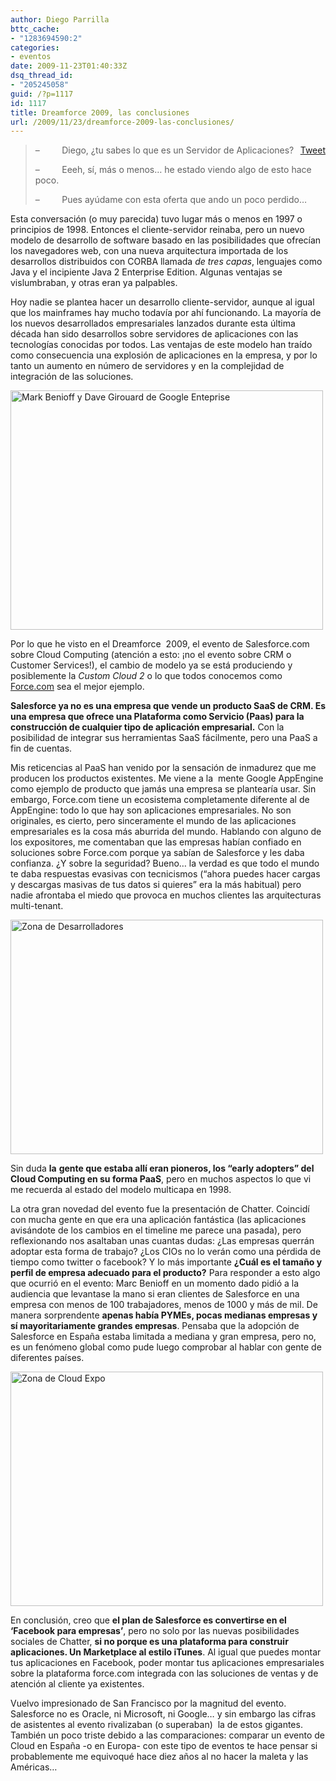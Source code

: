 ```yaml
---
author: Diego Parrilla
bttc_cache:
- "1283694590:2"
categories:
- eventos
date: 2009-11-23T01:40:33Z
dsq_thread_id:
- "205245058"
guid: /?p=1117
id: 1117
title: Dreamforce 2009, las conclusiones
url: /2009/11/23/dreamforce-2009-las-conclusiones/
---
```


<div style="float: right; margin-left: 10px;">
  <a href="https://twitter.com/share" class="twitter-share-button" data-via="nubeblog" data-count="vertical" data-url="/2009/11/23/dreamforce-2009-las-conclusiones/">Tweet</a>
</div>

> &#8211;         Diego, ¿tu sabes lo que es un Servidor de Aplicaciones?
> 
> &#8211;         Eeeh, sí, más o menos… he estado viendo algo de esto hace poco.
> 
> &#8211;         Pues ayúdame con esta oferta que ando un poco perdido…

Esta conversación (o muy parecida) tuvo lugar más o menos en 1997 o principios de 1998. Entonces el cliente-servidor reinaba, pero un nuevo modelo de desarrollo de software basado en las posibilidades que ofrecían los navegadores web, con una nueva arquitectura importada de los desarrollos distribuidos con CORBA llamada _de tres capas_, lenguajes como Java y el incipiente Java 2 Enterprise Edition. Algunas ventajas se vislumbraban, y otras eran ya palpables.

Hoy nadie se plantea hacer un desarrollo cliente-servidor, aunque al igual que los mainframes hay mucho todavía por ahí funcionando. La mayoría de los nuevos desarrollados empresariales lanzados durante esta última década han sido desarrollos sobre servidores de aplicaciones con las tecnologías conocidas por todos. Las ventajas de este modelo han traído como consecuencia una explosión de aplicaciones en la empresa, y por lo tanto un aumento en número de servidores y en la complejidad de integración de las soluciones.

<img class="aligncenter size-full wp-image-1119" title="Mark Benioff y Dave Girouard de Google Enteprise" src="/wp-content/uploads/googlesalesforce.jpg" alt="Mark Benioff y Dave Girouard de Google Enteprise" width="500" height="383" srcset="/wp-content/uploads/googlesalesforce.jpg 500w, /wp-content/uploads/googlesalesforce-300x229.jpg 300w" sizes="(max-width: 500px) 100vw, 500px" />

Por lo que he visto en el Dreamforce  2009, el evento de Salesforce.com sobre Cloud Computing (atención a esto: ¡no el evento sobre CRM o Customer Services!), el cambio de modelo ya se está produciendo y posiblemente la _Custom Cloud 2_ o lo que todos conocemos como [Force.com](http://www.force.com) sea el mejor ejemplo.

**Salesforce ya no es una empresa que vende un producto SaaS de CRM. Es una empresa que ofrece una Plataforma como Servicio (Paas) para la construcción de cualquier tipo de aplicación empresarial.** Con la posibilidad de integrar sus herramientas SaaS fácilmente, pero una PaaS a fin de cuentas.

Mis reticencias al PaaS han venido por la sensación de inmadurez que me producen los productos existentes. Me viene a la  mente Google AppEngine como ejemplo de producto que jamás una empresa se plantearía usar. Sin embargo, Force.com tiene un ecosistema completamente diferente al de AppEngine: todo lo que hay son aplicaciones empresariales. No son originales, es cierto, pero sinceramente el mundo de las aplicaciones empresariales es la cosa más aburrida del mundo. Hablando con alguno de los expositores, me comentaban que las empresas habían confiado en soluciones sobre Force.com porque ya sabían de Salesforce y les daba confianza. ¿Y sobre la seguridad? Bueno… la verdad es que todo el mundo te daba respuestas evasivas con tecnicismos (&#8220;ahora puedes hacer cargas y descargas masivas de tus datos si quieres&#8221; era la más habitual) pero nadie afrontaba el miedo que provoca en muchos clientes las arquitecturas multi-tenant.

<img class="aligncenter size-full wp-image-1121" title="Zona de Desarrolladores" src="/wp-content/uploads/zonadesarrolladores.jpg" alt="Zona de Desarrolladores" width="500" height="375" srcset="/wp-content/uploads/zonadesarrolladores.jpg 500w, /wp-content/uploads/zonadesarrolladores-300x225.jpg 300w" sizes="(max-width: 500px) 100vw, 500px" />

Sin duda **la** **gente que estaba allí eran pioneros, los “early adopters” del Cloud Computing en su forma PaaS**, pero en muchos aspectos lo que vi me recuerda al estado del modelo multicapa en 1998.

La otra gran novedad del evento fue la presentación de Chatter. Coincidí con mucha gente en que era una aplicación fantástica (las aplicaciones avisándote de los cambios en el timeline me parece una pasada), pero reflexionando nos asaltaban unas cuantas dudas: ¿Las empresas querrán adoptar esta forma de trabajo? ¿Los CIOs no lo verán como una pérdida de tiempo como twitter o facebook? Y lo más importante **¿Cuál es el tamaño y perfil de empresa adecuado para el producto?** Para responder a esto algo que ocurrió en el evento: Marc Benioff en un momento dado pidió a la audiencia que levantase la mano si eran clientes de Salesforce en una empresa con menos de 100 trabajadores, menos de 1000 y más de mil. De manera sorprendente **apenas había PYMEs, pocas medianas empresas y sí mayoritariamente grandes empresas**. Pensaba que la adopción de Salesforce en España estaba limitada a mediana y gran empresa, pero no, es un fenómeno global como pude luego comprobar al hablar con gente de diferentes países.

<img class="aligncenter size-full wp-image-1122" title="Zona de Cloud Expo" src="/wp-content/uploads/cloudexpo1.jpg" alt="Zona de Cloud Expo" width="500" height="375" srcset="/wp-content/uploads/cloudexpo1.jpg 500w, /wp-content/uploads/cloudexpo1-300x225.jpg 300w" sizes="(max-width: 500px) 100vw, 500px" />

En conclusión, creo que **el plan de Salesforce es convertirse en el ‘Facebook para empresas’**, pero no solo por las nuevas posibilidades sociales de Chatter, **si no porque es una plataforma para construir aplicaciones. Un Marketplace al estilo iTunes**. Al igual que puedes montar tus aplicaciones en Facebook, poder montar tus aplicaciones empresariales sobre la plataforma force.com integrada con las soluciones de ventas y de atención al cliente ya existentes.

Vuelvo impresionado de San Francisco por la magnitud del evento. Salesforce no es Oracle, ni Microsoft, ni Google&#8230; y sin embargo las cifras de asistentes al evento rivalizaban (o superaban)  la de estos gigantes. También un poco triste debido a las comparaciones: comparar un evento de Cloud en España -o en Europa- con este tipo de eventos te hace pensar si probablemente me equivoqué hace diez años al no hacer la maleta y las Américas&#8230;
